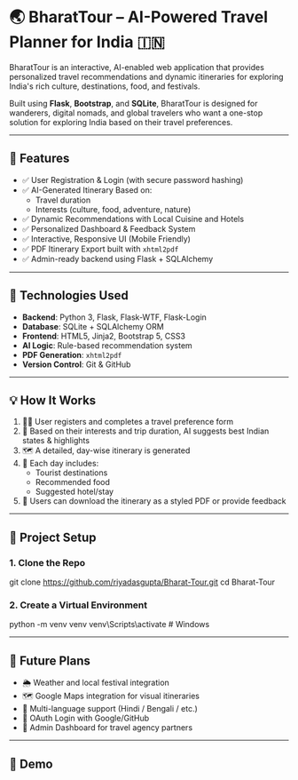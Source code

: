 # 🌏 BharatTour – AI-Powered Travel Planner for India 🇮🇳

BharatTour is an interactive, AI-enabled web application that provides personalized travel recommendations and dynamic itineraries for exploring India's rich culture, destinations, food, and festivals.

Built using **Flask**, **Bootstrap**, and **SQLite**, BharatTour is designed for wanderers, digital nomads, and global travelers who want a one-stop solution for exploring India based on their travel preferences.

---

## 📌 Features

- ✅ User Registration & Login (with secure password hashing)
- ✅ AI-Generated Itinerary Based on:
  - Travel duration
  - Interests (culture, food, adventure, nature)
- ✅ Dynamic Recommendations with Local Cuisine and Hotels
- ✅ Personalized Dashboard & Feedback System
- ✅ Interactive, Responsive UI (Mobile Friendly)
- ✅ PDF Itinerary Export built with `xhtml2pdf`
- ✅ Admin-ready backend using Flask + SQLAlchemy

---

## 🔧 Technologies Used

- **Backend**: Python 3, Flask, Flask-WTF, Flask-Login
- **Database**: SQLite + SQLAlchemy ORM
- **Frontend**: HTML5, Jinja2, Bootstrap 5, CSS3
- **AI Logic**: Rule-based recommendation system
- **PDF Generation**: `xhtml2pdf`
- **Version Control**: Git & GitHub

---

## 💡 How It Works

1. 🙋‍♂️ User registers and completes a travel preference form
2. 🧠 Based on their interests and trip duration, AI suggests best Indian states & highlights
3. 🗺️ A detailed, day-wise itinerary is generated
4. 🍛 Each day includes:
   - Tourist destinations
   - Recommended food
   - Suggested hotel/stay
5. 📄 Users can download the itinerary as a styled PDF or provide feedback

---

## 🚀 Project Setup

### 1. Clone the Repo

git clone https://github.com/riyadasgupta/Bharat-Tour.git
cd Bharat-Tour


### 2. Create a Virtual Environment

python -m venv venv
venv\Scripts\activate # Windows


---

## 🧠 Future Plans

- 🌦️ Weather and local festival integration
- 🗺️ Google Maps integration for visual itineraries
- 📲 Multi-language support (Hindi / Bengali / etc.)
- 🔐 OAuth Login with Google/GitHub
- 🛫 Admin Dashboard for travel agency partners


---

## 🎥 Demo

